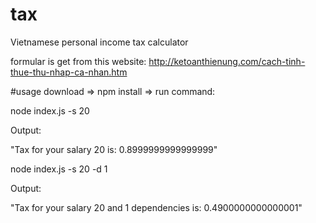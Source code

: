 # tax
Vietnamese personal income tax calculator

formular is get from this website: http://ketoanthienung.com/cach-tinh-thue-thu-nhap-ca-nhan.htm

#usage
download => npm install => run command:

node index.js -s 20

Output:

"Tax for your salary 20 is: 0.8999999999999999"

node index.js -s 20 -d 1

Output:

"Tax for your salary 20 and 1 dependencies is: 0.4900000000000001"
